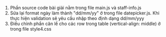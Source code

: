 1. Phần source code bài giải nằm trong file main.js và staff-info.js
2. Sửa lại format ngày làm thành "dd/mm/yy" ở trong file datepicker.js. Khi thực hiện validation sẽ yêu cầu nhập theo định dạng dd/mm/yyy
3. Điều chỉnh phần căn lề cho các row trong table (vertical-align: middle) ở trong file style4.css
